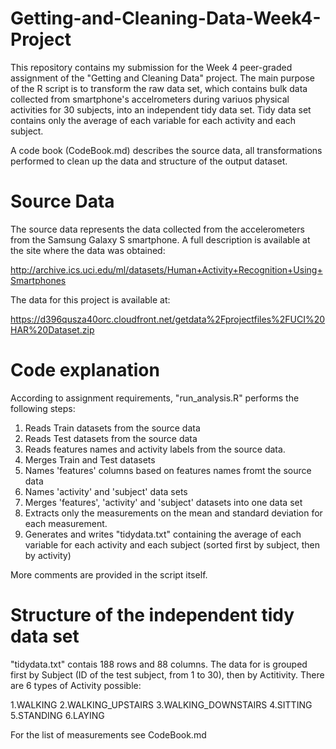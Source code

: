 # Getting-and-Cleaning-Data-Week4-Project
This repository contains my submission for the Week 4 peer-graded assignment of the "Getting and Cleaning Data" project. The main purpose of the R script is to transform the raw data set, which contains bulk data collected from smartphone's accelrometers during variuos physical activities for 30 subjects, into an independent tidy data set. Tidy data set contains only the average of each variable for each activity and each subject. 

A code book (CodeBook.md) describes the source data, all transformations performed to clean up the data and structure of the output dataset.

# Source Data
The source data represents the data collected from the accelerometers from the Samsung Galaxy S smartphone. A full description is available at the site where the data was obtained:

http://archive.ics.uci.edu/ml/datasets/Human+Activity+Recognition+Using+Smartphones 

The data for this project is available at:

https://d396qusza40orc.cloudfront.net/getdata%2Fprojectfiles%2FUCI%20HAR%20Dataset.zip  

# Code explanation
According to assignment requirements, "run_analysis.R" performs the following steps:

1. Reads Train datasets from the source data
2. Reads Test datasets from the source data 
3. Reads features names and activity labels from the source data.
4. Merges Train and Test datasets 
5. Names 'features' columns based on features names fromt the source data
6. Names 'activity' and 'subject' data sets 
7. Merges 'features', 'activity' and 'subject' datasets into one data set
8. Extracts only the measurements on the mean and standard deviation for each measurement.
9. Generates and writes "tidydata.txt" containing the average of each variable for each activity and each subject (sorted first by subject, then by activity)

More comments are provided in the script itself.

# Structure of the independent tidy data set
"tidydata.txt" contais 188 rows and 88 columns. The data for is grouped first by Subject (ID of the test subject, from 1 to 30), then by Actitivity. There are 6 types of Activity possible:

 1.WALKING
 2.WALKING_UPSTAIRS
 3.WALKING_DOWNSTAIRS
 4.SITTING
 5.STANDING
 6.LAYING

For the list of measurements see CodeBook.md
